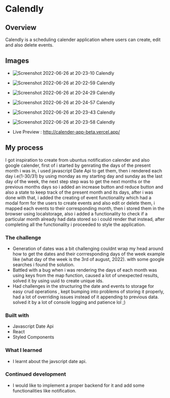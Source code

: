 # Calendly

## Overview

Calendly is a scheduling calender application where users can create, edit and also delete events.

## Images
- ![Screenshot 2022-06-26 at 20-23-10 Calendly](https://user-images.githubusercontent.com/53101939/175830727-ea9e0659-2991-4ec2-8d84-41ea3e07b148.png)

- ![Screenshot 2022-06-26 at 20-22-59 Calendly](https://user-images.githubusercontent.com/53101939/175830736-8dab5e92-0326-4dfd-b60f-f4ba94b2e33d.png)

- ![Screenshot 2022-06-26 at 20-24-29 Calendly](https://user-images.githubusercontent.com/53101939/175830769-ecd195b6-bed0-46fa-a737-424a9b339a40.png)

- ![Screenshot 2022-06-26 at 20-24-57 Calendly](https://user-images.githubusercontent.com/53101939/175830775-590c90f8-edb6-4c2b-9a64-7408a9b6b8da.png)

- ![Screenshot 2022-06-26 at 20-23-43 Calendly](https://user-images.githubusercontent.com/53101939/175830745-fc836257-3fd4-4edd-a622-fed8794065f8.png)

- ![Screenshot 2022-06-26 at 20-23-58 Calendly](https://user-images.githubusercontent.com/53101939/175830758-3210a16a-5f82-4de3-9290-63527891742d.png)


- Live Preview : http://calender-app-beta.vercel.app/


## My process

I got inspiration to create from ubuntus notification calender and also google calender, first of i started by genrating the days of the present month i was in, i used javascript Date Api to get them, then i rendered each day i.e(1-30/31) by using monday as my starting day and sunday as the last day of the week, the next step step was to get the next months or the previous months days so i added an increase button and reduce button and also a state to keep track of the present month and its days, after i was done with that, i added the creating of event functionality which had a modal form for the users to create events and also edit or delete them, i mapped each events to their corresponding month, then i stored them in the browser using localstorage, also i added a functionality to check if a particular month already had data stored so i could render that instead, after completing all the functionality i proceeded to style the application.

### The challenge

-   Generation of dates was a bit challenging couldnt wrap my head around how to get the dates and their corrresponding days of the week example like (what day of the week is the 3rd of august, 2022). with some google searches i found the solution.
-   Battled with a bug when i was rendering the days of each month was using keys from the map function, caused a lot of unexpected results, solved it by using uuid to create unique ids.
-   Had challenges in the structuring the date and events to storage for easy crud operations , kept bumping into problems of storing it properly, had a lot of overriding issues instead of it appending to previous data. solved it by a lot of console logging and patience lol ;)

### Built with

-   Javascript Date Api
-   React
-   Styled Components

### What I learned

-   I learnt about the javscript date api.

### Continued development

-   I would like to implement a proper backend for it and add some functionalities like notification.
